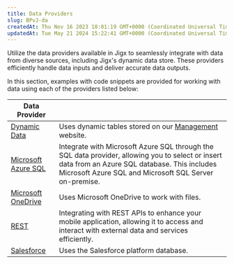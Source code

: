 ```yaml
---
title: Data Providers
slug: BPvJ-da
createdAt: Thu Nov 16 2023 18:01:19 GMT+0000 (Coordinated Universal Time)
updatedAt: Tue May 21 2024 15:22:41 GMT+0000 (Coordinated Universal Time)
---
```


Utilize the data providers available in Jigx to seamlessly integrate with data from diverse sources, including Jigx's dynamic data store. These providers efficiently handle data inputs and deliver accurate data outputs.

In this section, examples with code snippets are provided for working with data using each of the providers listed below:

| **Data Provider**                                                |                                                                                                                                                                                                            |
| ---------------------------------------------------------------- | ---------------------------------------------------------------------------------------------------------------------------------------------------------------------------------------------------------- |
| [Dynamic Data](<./Data Providers/Dynamic Data.md>)               | Uses dynamic tables stored on our [Management](https://manage.jigx.com/) website.                                                                                               |
| [Microsoft Azure SQL](<./Data Providers/Microsoft Azure SQL.md>) | Integrate with Microsoft Azure SQL through the SQL data provider, allowing you to select or insert data from an Azure SQL database. This includes Microsoft Azure SQL and Microsoft SQL Server on-premise. |
| [Microsoft OneDrive](<./Data Providers/Microsoft OneDrive.md>)   | Uses Microsoft OneDrive to work with files.                                                                                                                                                                |
| [REST](<./Data Providers/REST.md>)                               | Integrating with REST APIs to enhance your mobile application, allowing it to access and interact with external data and services efficiently.                                                             |
| [Salesforce](<./Data Providers/Salesforce.md>)                   | Uses the Salesforce platform database.                                                                                                                                                                     |
